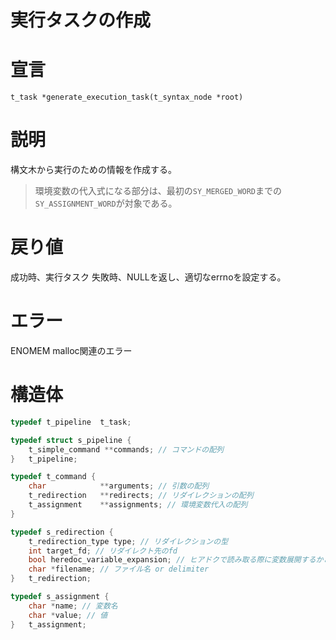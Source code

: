# 実行タスクの作成
# 宣言
`t_task	*generate_execution_task(t_syntax_node *root)`

# 説明
構文木から実行のための情報を作成する。

> 環境変数の代入式になる部分は、最初の`SY_MERGED_WORD`までの`SY_ASSIGNMENT_WORD`が対象である。

# 戻り値
成功時、実行タスク
失敗時、NULLを返し、適切なerrnoを設定する。

# エラー
ENOMEM malloc関連のエラー

# 構造体

```c
typedef t_pipeline	t_task;

typedef struct s_pipeline {
	t_simple_command **commands; // コマンドの配列
}	t_pipeline;

typedef t_command {
	char 			**arguments; // 引数の配列
	t_redirection	**redirects; // リダイレクションの配列
	t_assignment	**assignments; // 環境変数代入の配列
}

typedef s_redirection {
	t_redirection_type type; // リダイレクションの型
	int	target_fd; // リダイレクト先のfd
	bool heredoc_variable_expansion; // ヒアドクで読み取る際に変数展開するかどうか。
	char *filename; // ファイル名 or delimiter
}	t_redirection;

typedef s_assignment {
	char *name; // 変数名
	char *value; // 値
}	t_assignment;
```
